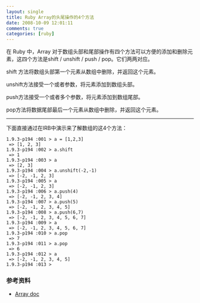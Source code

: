 ```yaml
---
layout: single
title: Ruby Array的头尾操作的4个方法
date: 2008-10-09 12:01:11
comments: true
categories: [ruby]
---
```


在 Ruby 中，Array 对于数组头部和尾部操作有四个方法可以方便的添加和删除元素，这四个方法是shift / unshift / push / pop。它们两两对应。

shift 方法将数组头部第一个元素从数组中删除，并返回这个元素。

unshift方法接受一个或者参数，将元素添加到数组头部。

push方法接受一个或者多个参数，将元素添加到数组尾部。

pop方法将数据尾部最后一个元素从数组中删除，并返回这个元素。

---

下面直接通过在IRB中演示来了解数组的这4个方法：

```
1.9.3-p194 :001 > a = [1,2,3]
 => [1, 2, 3]
1.9.3-p194 :002 > a.shift
 => 1
1.9.3-p194 :003 > a
 => [2, 3]
1.9.3-p194 :004 > a.unshift(-2,-1)
 => [-2, -1, 2, 3]
1.9.3-p194 :005 > a
 => [-2, -1, 2, 3]
1.9.3-p194 :006 > a.push(4)
 => [-2, -1, 2, 3, 4]
1.9.3-p194 :007 > a.push(5)
 => [-2, -1, 2, 3, 4, 5]
1.9.3-p194 :008 > a.push(6,7)
 => [-2, -1, 2, 3, 4, 5, 6, 7]
1.9.3-p194 :009 > a
 => [-2, -1, 2, 3, 4, 5, 6, 7]
1.9.3-p194 :010 > a.pop
 => 7
1.9.3-p194 :011 > a.pop
 => 6
1.9.3-p194 :012 > a
 => [-2, -1, 2, 3, 4, 5]
1.9.3-p194 :013 >
```

### 参考资料
+ [Array doc](http://www.ruby-doc.org/core-1.9.3/Array.html)